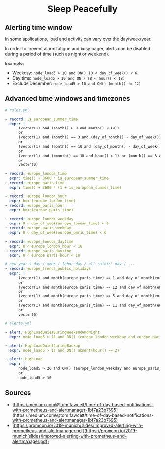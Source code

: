 <h1 style="text-align: center;">
  Sleep Peacefully
</h1>

## Alerting time window

In some applications, load and activity can vary over the day/week/year.

In order to prevent alarm fatigue and busy pager, alerts can be disabled during a period of time (such as night or weekend).

Example:

- Weekday: `node_load5 > 10 and ON() (0 < day_of_week() < 6)`
- Day time: `node_load5 > 10 and ON() (8 < hour() < 18)`
- Exclude December: `node_load5 > 10 and ON() (month() != 12)`

## Advanced time windows and timezones

```yml
# rules.yml

- record: is_european_summer_time
  expr: |
      (vector(1) and (month() > 3 and month() < 10))
      or
      (vector(1) and (month() == 3 and (day_of_month() - day_of_week()) >= 25) and absent((day_of_month() >= 25) and (day_of_week() == 0)))
      or
      (vector(1) and (month() == 10 and (day_of_month() - day_of_week()) < 25) and absent((day_of_month() >= 25) and (day_of_week() == 0)))
      or
      (vector(1) and ((month() == 10 and hour() < 1) or (month() == 3 and hour() > 0)) and ((day_of_month() >= 25) and (day_of_week() == 0)))
      or
      vector(0)

- record: europe_london_time
  expr: time() + 3600 * is_european_summer_time
- record: europe_paris_time
  expr: time() + 3600 * (1 + is_european_summer_time)

- record: europe_london_hour
  expr: hour(europe_london_time)
- record: europe_paris_hour
  expr: hour(europe_paris_time)

- record: europe_london_weekday
  expr: 0 < day_of_week(europe_london_time) < 6
- record: europe_paris_weekday
  expr: 0 < day_of_week(europe_paris_time) < 6

- record: europe_london_daytime
  expr: 8 < europe_london_hour < 18
- record: europe_paris_daytime
  expr: 8 < europe_paris_hour < 18

# new year's day / xmas / labor day / all saints' day / ...
- record: europe_french_public_holidays
  expr: |
      (vector(1) and month(europe_paris_time) == 1 and day_of_month(europe_paris_time) == 1)
      or
      (vector(1) and month(europe_paris_time) == 12 and day_of_month(europe_paris_time) == 25)
      or
      (vector(1) and month(europe_paris_time) == 5 and day_of_month(europe_paris_time) == 1)
      or
      (vector(1) and month(europe_paris_time) == 11 and day_of_month(europe_paris_time) == 1)
      or
      vector(0)
```

```yml
# alerts.yml

- alert: HighLoadQuietDuringWeekendAndNight
  expr: node_load5 > 10 and ON() (europe_london_weekday and europe_paris_weekday)

- alert: HighLoadQuietDuringBackup
  expr: node_load5 > 10 and ON() absent(hour() == 2)

- alert: HighLoad
  expr: |
      node_load5 > 20 and ON() (europe_london_weekday and europe_paris_weekday)
      or
      node_load5 > 10
```

## Sources

- [https://medium.com/@tom.fawcett/time-of-day-based-notifications-with-prometheus-and-alertmanager-1bf7a23b7695](https://medium.com/@tom.fawcett/time-of-day-based-notifications-with-prometheus-and-alertmanager-1bf7a23b7695)
- [https://promcon.io/2019-munich/slides/improved-alerting-with-prometheus-and-alertmanager.pdf](https://promcon.io/2019-munich/slides/improved-alerting-with-prometheus-and-alertmanager.pdf)
